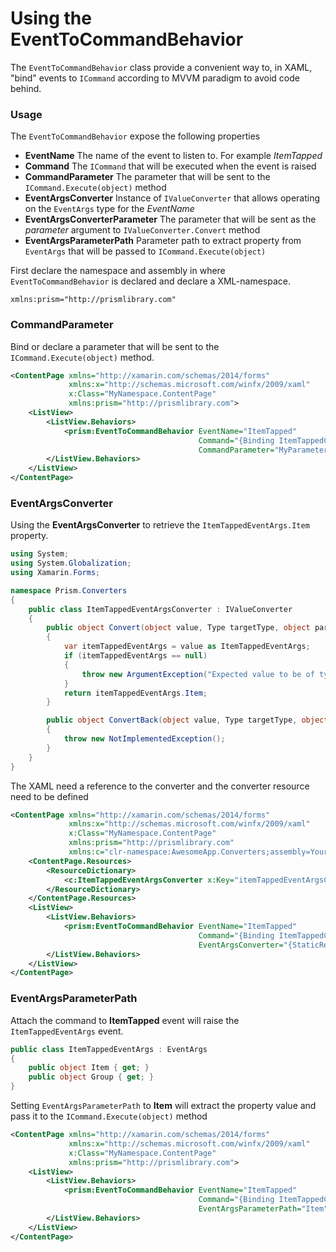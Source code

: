 # Using the EventToCommandBehavior

The `EventToCommandBehavior` class provide a convenient way to, in XAML, "bind" events to `ICommand` according to MVVM paradigm to avoid code behind.

### Usage

The `EventToCommandBehavior` expose the following properties

* **EventName** The name of the event to listen to. For example _ItemTapped_
* **Command** The `ICommand` that will be executed when the event is raised
* **CommandParameter** The parameter that will be sent to the `ICommand.Execute(object)` method
* **EventArgsConverter** Instance of `IValueConverter` that allows operating on the `EventArgs` type for the *EventName*
* **EventArgsConverterParameter** The parameter that will be sent as the _parameter_ argument to `IValueConverter.Convert` method
* **EventArgsParameterPath** Parameter path to extract property from `EventArgs` that will be passed to `ICommand.Execute(object)`

First declare the namespace and assembly in where `EventToCommandBehavior` is declared and declare a XML-namespace.

`xmlns:prism="http://prismlibrary.com"`

### CommandParameter

Bind or declare a parameter that will be sent to the `ICommand.Execute(object)` method.

```xml
<ContentPage xmlns="http://xamarin.com/schemas/2014/forms"
             xmlns:x="http://schemas.microsoft.com/winfx/2009/xaml"
             x:Class="MyNamespace.ContentPage"
             xmlns:prism="http://prismlibrary.com">
    <ListView>
        <ListView.Behaviors>
            <prism:EventToCommandBehavior EventName="ItemTapped"
                                          Command="{Binding ItemTappedCommand}"
                                          CommandParameter="MyParameter" />
        </ListView.Behaviors>
    </ListView>
</ContentPage>
```

### EventArgsConverter

Using the **EventArgsConverter** to retrieve the `ItemTappedEventArgs.Item` property.

```c#
using System;
using System.Globalization;
using Xamarin.Forms;

namespace Prism.Converters
{
    public class ItemTappedEventArgsConverter : IValueConverter
    {
        public object Convert(object value, Type targetType, object parameter, CultureInfo culture)
        {
            var itemTappedEventArgs = value as ItemTappedEventArgs;
            if (itemTappedEventArgs == null)
            {
                throw new ArgumentException("Expected value to be of type ItemTappedEventArgs", nameof(value));
            }
            return itemTappedEventArgs.Item;
        }

        public object ConvertBack(object value, Type targetType, object parameter, CultureInfo culture)
        {
            throw new NotImplementedException();
        }
    }
}
```

The XAML need a reference to the converter and the converter resource need to be defined

```xml
<ContentPage xmlns="http://xamarin.com/schemas/2014/forms"
             xmlns:x="http://schemas.microsoft.com/winfx/2009/xaml"
             x:Class="MyNamespace.ContentPage"
             xmlns:prism="http://prismlibrary.com"
             xmlns:c="clr-namespace:AwesomeApp.Converters;assembly=YourProject">
    <ContentPage.Resources>
        <ResourceDictionary>
            <c:ItemTappedEventArgsConverter x:Key="itemTappedEventArgsConverter" />
        </ResourceDictionary>
    </ContentPage.Resources>
    <ListView>
        <ListView.Behaviors>
            <prism:EventToCommandBehavior EventName="ItemTapped"
                                          Command="{Binding ItemTappedCommand}"
                                          EventArgsConverter="{StaticResource itemTappedEventArgsConverter}" />
        </ListView.Behaviors>
    </ListView>
</ContentPage>
```

### EventArgsParameterPath

Attach the command to **ItemTapped** event will raise the `ItemTappedEventArgs` event.

```c#
public class ItemTappedEventArgs : EventArgs
{
    public object Item { get; }
    public object Group { get; }
}
```

Setting `EventArgsParameterPath` to **Item** will extract the property value and pass it to the `ICommand.Execute(object)` method

```xml
<ContentPage xmlns="http://xamarin.com/schemas/2014/forms"
             xmlns:x="http://schemas.microsoft.com/winfx/2009/xaml"
             x:Class="MyNamespace.ContentPage"
             xmlns:prism="http://prismlibrary.com">
    <ListView>
        <ListView.Behaviors>
            <prism:EventToCommandBehavior EventName="ItemTapped"
                                          Command="{Binding ItemTappedCommand}"
                                          EventArgsParameterPath="Item" />
        </ListView.Behaviors>
    </ListView>
</ContentPage>
```
